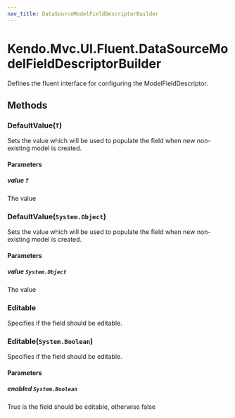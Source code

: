 ```yaml
---
nav_title: DataSourceModelFieldDescriptorBuilder
---
```


# Kendo.Mvc.UI.Fluent.DataSourceModelFieldDescriptorBuilder
Defines the fluent interface for configuring the ModelFieldDescriptor.



## Methods

### DefaultValue(`T`)
Sets the value which will be used to populate the field when new non-existing model is created.


#### Parameters

##### value `T`
The value





### DefaultValue(`System.Object`)
Sets the value which will be used to populate the field when new non-existing model is created.


#### Parameters

##### value `System.Object`
The value





### Editable
Specifies if the field should be editable.





### Editable(`System.Boolean`)
Specifies if the field should be editable.


#### Parameters

##### enabled `System.Boolean`
True is the field should be editable, otherwise false






